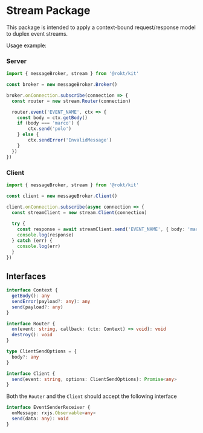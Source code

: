 # Stream Package

This package is intended to apply a context-bound request/response model to duplex event streams.

Usage example:

### Server

```typescript
import { messageBroker, stream } from '@rokt/kit'

const broker = new messageBroker.Broker()

broker.onConnection.subscribe(connection => {
  const router = new stream.Router(connection)

  router.event('EVENT_NAME', ctx => {
    const body = ctx.getBody()
    if (body === 'marco') {
        ctx.send('polo')
    } else {
        ctx.sendError('InvalidMessage')
    }
  })
})
```

### Client

```typescript
import { messageBroker, stream } from '@rokt/kit'

const client = new messageBroker.Client()

client.onConnection.subscribe(async connection => {
  const streamClient = new stream.Client(connection)
  
  try {
    const response = await streamClient.send('EVENT_NAME', { body: 'marco' })
    console.log(response)
  } catch (err) {
    console.log(err)
  }
})
```

## Interfaces

```typescript
interface Context {
  getBody(): any
  sendError(payload?: any): any
  send(payload?: any)
}

interface Router {
  on(event: string, callback: (ctx: Context) => void): void
  destroy(): void
}

type ClientSendOptions = {
  body?: any
}

interface Client {
  send(event: string, options: ClientSendOptions): Promise<any>
}
```

Both the `Router` and the `Client` should accept the following interface

```typescript
interface EventSenderReceiver {
  onMessage: rxjs.Observable<any>
  send(data: any): void
}
```

